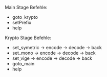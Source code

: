 Main Stage Befehle:
- goto_krypto
- setPrefix
- help

Krypto Stage Befehle:
- set_symetric
  -> encode
  -> decode
  -> back
- set_mono
  -> encode
  -> decode
  -> back
- set_vige
  -> encode
  -> decode
  -> back
- goto_main
- help
